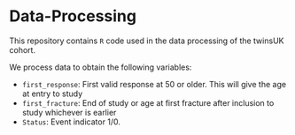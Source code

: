 # Data-Processing
This repository contains `R` code used in the data processing of the twinsUK cohort.

We process data to obtain the following variables:
- `first_response`: First valid response at 50 or older. This will give the age at entry to study
- `first_fracture`: End of study or age at first fracture after inclusion to study whichever is earlier
- `Status`: Event indicator 1/0.
